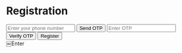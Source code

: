 <!DOCTYPE html>
<html lang="en">
<head>
    <meta charset="UTF-8">
    <meta name="viewport" content="width=device-width, initial-scale=1.0">
    <title>Registration Page</title>
    <!-- Include necessary CSS and JavaScript libraries here -->
</head>
<body>
    <div id="registration-form">
        <h1>Registration</h1>
        <input type="text" id="phoneNumber" placeholder="Enter your phone number">
        <button id="sendOTP">Send OTP</button>
        <input type="text" id="otp" placeholder="Enter OTP">
        <button id="verifyOTP">Verify OTP</button>
        <button id="register">Register</button>
    </div>
    <script src="main.js"></script>
</body>
</html>
￼Enter
